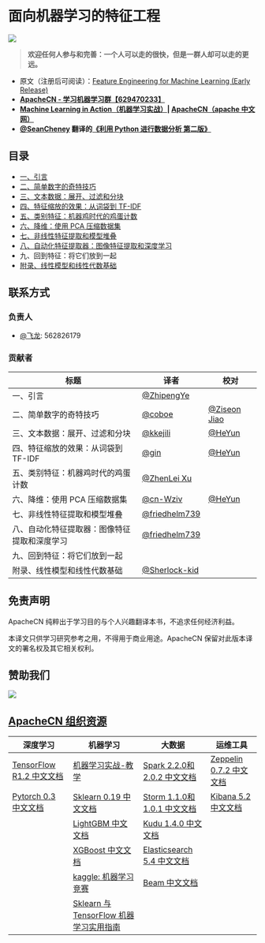 # 面向机器学习的特征工程

![](cover.jpg)

> **欢迎任何人参与和完善：一个人可以走的很快，但是一群人却可以走的更远。**

* 原文（注册后可阅读）：[Feature Engineering for Machine Learning (Early Release)](https://www.safaribooksonline.com/library/view/feature-engineering-for/9781491953235/)
* **[ApacheCN - 学习机器学习群【629470233】](http://shang.qq.com/wpa/qunwpa?idkey=30e5f1123a79867570f665aa3a483ca404b1c3f77737bc01ec520ed5f078ddef)**
* **[Machine Learning in Action（机器学习实战）](https://github.com/apachecn/MachineLearning)| [ApacheCN（apache 中文网）](http://www.apachecn.org/)**
* **[@SeanCheney](https://www.jianshu.com/u/130f76596b02) 翻译的[《利用 Python 进行数据分析 第二版》](https://www.jianshu.com/p/04d180d90a3f)**

## 目录

+   [一、引言](docs/1.引言.md)
+   [二、简单数字的奇特技巧](docs/2.简单数字的奇特技巧.md)
+   [三、文本数据：展开、过滤和分块](docs/3.文本数据.md)
+   [四、特征缩放的效果：从词袋到 TF-IDF](docs/4.特征缩放的效果：从词袋到_TF-IDF.md)
+   [五、类别特征：机器鸡时代的鸡蛋计数](docs/5.类别特征.md)
+   [六、降维：使用 PCA 压缩数据集](docs/6.降维：用_PCA_压缩数据集.md)
+   [七、非线性特征提取和模型堆叠](docs/7.非线性特征提取和模型堆叠.md)
+   [八、自动化特征提取器：图像特征提取和深度学习](docs/8.自动化特征提取器：图像特征提取和深度学习.md)
+   九、回到特征：将它们放到一起
+   [附录、线性模型和线性代数基础](docs/附录.线性模型和线性代数基础.md)

## 联系方式

### 负责人

* [@飞龙](https://github.com/wizardforcel): 562826179

### 贡献者

| 标题 | 译者 | 校对 |
| --- | --- | --- |
| 一、引言 | [@ZhipengYe](https://github.com/ZhipengYe) |
| 二、简单数字的奇特技巧 | [@coboe](https://github.com/coboe) | [@Ziseon Jiao](https://github.com/emengjzs) |
| 三、文本数据：展开、过滤和分块 | [@kkejili](https://github.com/kkejili) | [@HeYun](https://github.com/KyrieHee) |
| 四、特征缩放的效果：从词袋到 TF-IDF | [@gin](https://github.com/tirtile) | [@HeYun](https://github.com/KyrieHee) |
| 五、类别特征：机器鸡时代的鸡蛋计数 | [@ZhenLei Xu](https://github.com/HadXu) |
| 六、降维：使用 PCA 压缩数据集 | [@cn-Wziv](https://github.com/cn-Wziv) | [@HeYun](https://github.com/KyrieHee) |
| 七、非线性特征提取和模型堆叠 | [@friedhelm739](https://github.com/friedhelm739) |
| 八、自动化特征提取器：图像特征提取和深度学习 | [@friedhelm739](https://github.com/friedhelm739) |
| 九、回到特征：将它们放到一起 | |
| 附录、线性模型和线性代数基础 | [@Sherlock-kid](https://github.com/Sherlock-kid) |

## 免责声明

ApacheCN 纯粹出于学习目的与个人兴趣翻译本书，不追求任何经济利益。

本译文只供学习研究参考之用，不得用于商业用途。ApacheCN 保留对此版本译文的署名权及其它相关权利。

## 赞助我们

![](http://www.apachecn.org/wp-content/uploads/2018/02/%E6%94%AF%E4%BB%98-%E5%BE%AE%E4%BF%A1%E5%92%8C%E6%94%AF%E4%BB%98%E5%AE%9D-1024x591.png)

## [ApacheCN 组织资源](http://www.apachecn.org/)

| 深度学习 | 机器学习  | 大数据 | 运维工具 |
| --- | --- | --- | --- |
| [TensorFlow R1.2 中文文档](http://cwiki.apachecn.org/pages/viewpage.action?pageId=10030122) | [机器学习实战-教学](https://github.com/apachecn/MachineLearning) | [Spark 2.2.0和2.0.2 中文文档](http://spark.apachecn.org/) | [Zeppelin 0.7.2 中文文档](http://cwiki.apachecn.org/pages/viewpage.action?pageId=10030467) |
| [Pytorch 0.3 中文文档](http://pytorch.apachecn.org) | [Sklearn 0.19 中文文档](http://sklearn.apachecn.org/) | [Storm 1.1.0和1.0.1 中文文档](http://storm.apachecn.org/) | [Kibana 5.2 中文文档](http://cwiki.apachecn.org/pages/viewpage.action?pageId=8159377) |
|  | [LightGBM 中文文档](http://lightgbm.apachecn.org/cn/latest) | [Kudu 1.4.0 中文文档](http://cwiki.apachecn.org/pages/viewpage.action?pageId=10813594) |  |
|  | [XGBoost 中文文档](http://xgboost.apachecn.org/cn/latest)  | [Elasticsearch 5.4 中文文档](http://cwiki.apachecn.org/pages/viewpage.action?pageId=4260364) |
|  | [kaggle: 机器学习竞赛](https://github.com/apachecn/kaggle) | [Beam 中文文档](http://beam.apachecn.org/) |
|  | [Sklearn 与 TensorFlow 机器学习实用指南](https://github.com/apachecn/hands_on_Ml_with_Sklearn_and_TF) |  |
